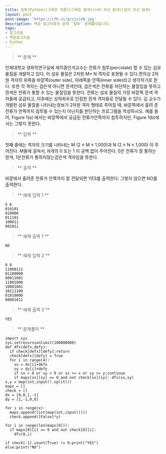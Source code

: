 ```yaml
---
title: 침투(Python)(그래프 이론)(그래프 탐색)(너비 우선 탐색)(깊이 우선 탐색)
layout: post
post-image: 'https://ifh.cc/g/zjvJzN.jpg'
description: 백준 알고리즘의 문제 '침투' 문제풀이입니다.
tags:
- 알고리즘
- 백준알고리즘
- Python
---
```



>** 문제 **

인제대학교 생화학연구실에 재직중인석교수는 전류가 침투(percolate) 할 수 있는 섬유 물질을 개발하고 있다. 이 섬유 물질은 2차원 M× N 격자로 표현될 수 있다.편의상 2차원 격자의 위쪽을 바깥쪽(outer side), 아래쪽을 안쪽(inner side)라고 생각하기로 한다. 또한 각 격자는 검은색 아니면 흰색인데, 검은색은 전류를 차단하는 물질임을 뜻하고 흰색은 전류가 통할 수 있는 물질임을 뜻한다. 전류는 섬유 물질의 가장 바깥쪽 흰색 격자들에 공급되고, 이후에는 상하좌우로 인접한 흰색 격자들로 전달될 수 있다.
김 교수가 개발한 섬유 물질을 나타내는정보가 2차원 격자 형태로 주어질 때, 바깥쪽에서 흘려 준 전류가 안쪽까지 침투될 수 있는지 아닌지를 판단하는 프로그램을 작성하시오.
예를 들어, Figure 1(a) 에서는 바깥쪽에서 공급된 전류가안쪽까지 침투하지만, Figure 1(b)에서는 그렇지 못한다.

>** 입력 **

첫째 줄에는 격자의 크기를 나타내는 M (2 ≤ M ≤ 1,000)과 N (2 ≤ N ≤ 1,000) 이 주어진다. M줄에 걸쳐서, N개의 0 또는 1 이 공백 없이 주어진다. 0은 전류가 잘 통하는 흰색, 1은전류가 통하지않는검은색 격자임을 뜻한다.

>** 출력 **

바깥에서 흘려준 전류가 안쪽까지 잘 전달되면 YES를 출력한다.
그렇지 않으면 NO를 출력한다.

>** 예제 입력 1 **

	5 6
	010101
	010000
	011101
	100011
	001011

>** 예제 출력 1 **

	NO

>** 예제 입력 2 **

	8 8
	11000111
	01100000
	00011001
	11001000
	10001001
	10111100
	01010000
	00001011

>** 예제 출력 2 **

	YES

>** 문제풀이 **

	import sys
	sys.setrecursionlimit(100000000)
	def dfs(defx,defy):
	  if check[defx][defy]:return
	  check[defx][defy] = True
	  for i in range(4):
	    sx = dx[i]+defx
	    sy = dy[i]+defy
	    if sx < 0 or sy < 0 or sx >= x or sy >= y:continue
	    if maps[sx][sy] == 0 and not check[sx][sy]: dfs(sx,sy)
	x,y = map(int,input().split())
	maps = []
	check = []
	dx = [0,0,1,-1]
	dy = [1,-1,0,0]
	
	for i in range(x):
	  maps.append(list(map(int,input())))
	  check.append([False]*y)
	
	for i in range(len(maps[0])):
	  if maps[0][i] == 0 and not check[0][i]:
	    dfs(0,i)
	
	if check[-1].count(True) != 0:print("YES")
	else:print("NO")
